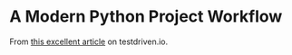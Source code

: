 # A Modern Python Project Workflow

From [this excellent article](https://testdriven.io/blog/python-project-workflow/) on testdriven.io.
